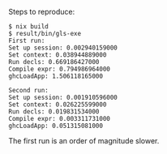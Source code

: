 Steps to reproduce:

```
$ nix build
$ result/bin/gls-exe
First run:
Set up session: 0.002940159000
Set context: 0.038944889000
Run decls: 0.669186427000
Compile expr: 0.794986964000
ghcLoadApp: 1.506118165000

Second run:
Set up session: 0.001910596000
Set context: 0.026225599000
Run decls: 0.019831534000
Compile expr: 0.003311731000
ghcLoadApp: 0.051315081000
```

The first run is an order of magnitude slower.
